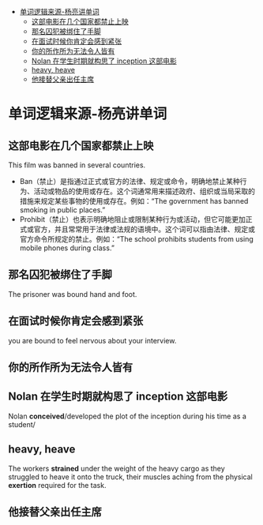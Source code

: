 - [单词逻辑来源-杨亮讲单词](#单词逻辑来源-杨亮讲单词)
  - [这部电影在几个国家都禁止上映](#这部电影在几个国家都禁止上映)
  - [那名囚犯被绑住了手脚](#那名囚犯被绑住了手脚)
  - [在面试时候你肯定会感到紧张](#在面试时候你肯定会感到紧张)
  - [你的所作所为无法令人皆有](#你的所作所为无法令人皆有)
  - [Nolan 在学生时期就构思了 inception 这部电影](#nolan-在学生时期就构思了-inception-这部电影)
  - [heavy, heave](#heavy-heave)
  - [他接替父亲出任主席](#他接替父亲出任主席)

# 单词逻辑来源-杨亮讲单词

## 这部电影在几个国家都禁止上映

This film was banned in several countries.

- Ban（禁止）是指通过正式或官方的法律、规定或命令，明确地禁止某种行为、活动或物品的使用或存在。这个词通常用来描述政府、组织或当局采取的措施来规定某些事物的使用或存在。例如：“The government has banned smoking in public places.”
- Prohibit（禁止）也表示明确地阻止或限制某种行为或活动，但它可能更加正式或官方，并且常常用于法律或法规的语境中。这个词可以指由法律、规定或官方命令所规定的禁止。例如：“The school prohibits students from using mobile phones during class.”

## 那名囚犯被绑住了手脚

The prisoner was bound hand and foot.

## 在面试时候你肯定会感到紧张

you are bound to feel nervous about your interview.

## 你的所作所为无法令人皆有

## Nolan 在学生时期就构思了 inception 这部电影

Nolan **conceived**/developed the plot of the inception during his time as a student/

## heavy, heave

The workers **strained** under the weight of the heavy cargo as they struggled to heave it onto the truck, their muscles aching from the physical **exertion** required for the task.

## 他接替父亲出任主席
